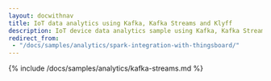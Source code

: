 ```yaml
---
layout: docwithnav
title: IoT data analytics using Kafka, Kafka Streams and Klyff
description: IoT device data analytics sample using Kafka, Kafka Streams and Klyff
redirect_from: 
 - "/docs/samples/analytics/spark-integration-with-thingsboard/"
---
```


{% include /docs/samples/analytics/kafka-streams.md %}